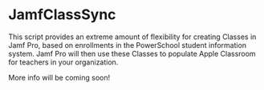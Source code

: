 # JamfClassSync

This script provides an extreme amount of flexibility for creating Classes in Jamf Pro, based on enrollments in the PowerSchool student information system. Jamf Pro will then use these Classes to populate Apple Classroom for teachers in your organization.

More info will be coming soon!
